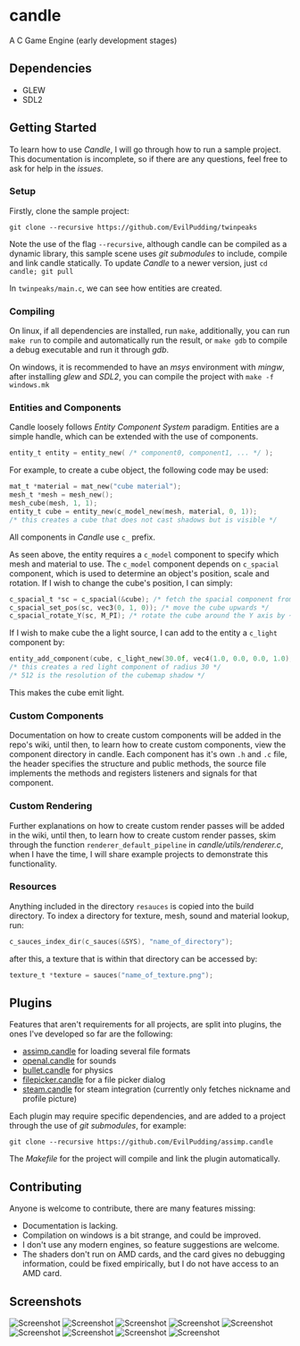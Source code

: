 # candle
A C Game Engine (early development stages)

## Dependencies
* GLEW
* SDL2


## Getting Started

To learn how to use *Candle*, I will go through how to run a sample project. This documentation is incomplete, so if there are any questions, feel free to ask for help in the *issues*.

### Setup
Firstly, clone the sample project:

```git clone --recursive https://github.com/EvilPudding/twinpeaks```

Note the use of the flag ```--recursive```, although candle can be compiled as a dynamic library, this sample scene uses *git submodules* to include, compile and link candle statically. To update *Candle* to a newer version, just ```cd candle; git pull```

In ```twinpeaks/main.c```, we can see how entities are created.

### Compiling

On linux, if all dependencies are installed, run ```make```, additionally, you can run ```make run``` to compile and automatically run the result, or ```make gdb``` to compile a debug executable and run it through *gdb*.

On windows, it is recommended to have an *msys* environment with *mingw*, after installing *glew* and *SDL2*, you can compile the project with ```make -f windows.mk```

### Entities and Components

Candle loosely follows *Entity Component System* paradigm. Entities are a simple handle, which can be extended with the use of components.

```c
entity_t entity = entity_new( /* component0, component1, ... */ );
```

For example, to create a cube object, the following code may be used:
```c
mat_t *material = mat_new("cube material");
mesh_t *mesh = mesh_new();
mesh_cube(mesh, 1, 1);
entity_t cube = entity_new(c_model_new(mesh, material, 0, 1));
/* this creates a cube that does not cast shadows but is visible */
```

All components in *Candle* use ```c_``` prefix.

As seen above, the entity requires a ```c_model``` component to specify which mesh and material to use. The ```c_model``` component depends on ```c_spacial``` component, which is used to determine an object's position, scale and rotation.
If I wish to change the cube's position, I can simply:
```c
c_spacial_t *sc = c_spacial(&cube); /* fetch the spacial component from the cube */
c_spacial_set_pos(sc, vec3(0, 1, 0)); /* move the cube upwards */
c_spacial_rotate_Y(sc, M_PI); /* rotate the cube around the Y axis by ~3.1415 radians */
```

If I wish to make cube the a light source, I can add to the entity a ```c_light``` component by:

```c
entity_add_component(cube, c_light_new(30.0f, vec4(1.0, 0.0, 0.0, 1.0), 512));
/* this creates a red light component of radius 30 */
/* 512 is the resolution of the cubemap shadow */
```

This makes the cube emit light.

### Custom Components

Documentation on how to create custom components will be added in the repo's wiki, until then, to learn how to create custom components, view the component directory in candle. Each component has it's own ```.h``` and ```.c``` file, the header specifies the structure and public methods, the source file implements the methods and registers listeners and signals for that component.


### Custom Rendering

Further explanations on how to create custom render passes will be added in the wiki, until then, to learn how to create custom render passes, skim through the function ```renderer_default_pipeline``` in *candle/utils/renderer.c*, when I have the time, I will share example projects to demonstrate this functionality.

### Resources

Anything included in the directory ```resauces``` is copied into the build directory. To index a directory for texture, mesh, sound and material lookup, run:

```c
c_sauces_index_dir(c_sauces(&SYS), "name_of_directory");
```
after this, a texture that is within that directory can be accessed by:

```c
texture_t *texture = sauces("name_of_texture.png");
```


## Plugins
Features that aren't requirements for all projects, are split into plugins, the ones I've developed so far are the following:
 * [assimp.candle](https://github.com/EvilPudding/assimp.candle) for loading several file formats
 * [openal.candle](https://github.com/EvilPudding/openal.candle) for sounds
 * [bullet.candle](https://github.com/EvilPudding/bullet.candle) for physics
 * [filepicker.candle](https://github.com/EvilPudding/filepicker.candle) for a file picker dialog
 * [steam.candle](https://github.com/EvilPudding/steam.candle) for steam integration (currently only fetches nickname and profile picture)

Each plugin may require specific dependencies, and are added to a project through the use of *git submodules*, for example:

```git clone --recursive https://github.com/EvilPudding/assimp.candle```

The *Makefile* for the project will compile and link the plugin automatically.


## Contributing

Anyone is welcome to contribute, there are many features missing:
* Documentation is lacking.
* Compilation on windows is a bit strange, and could be improved.
* I don't use any modern engines, so feature suggestions are welcome.
* The shaders don't run on AMD cards, and the card gives no debugging information, could be fixed empirically, but I do not have access to an AMD card.

## Screenshots
![Screenshot](https://i.imgur.com/E2Qxp4Q.png)
![Screenshot](https://i.imgur.com/9BInObF.jpg)
![Screenshot](https://i.imgur.com/X8JEI8x.png)
![Screenshot](https://i.imgur.com/UfvwsHN.png)
![Screenshot](https://i.imgur.com/jF5aFB7.png)
![Screenshot](https://i.imgur.com/OEQ3a6q.png)
![Screenshot](https://i.imgur.com/vcQJOib.png)
![Screenshot](https://i.imgur.com/TphwzIF.png)
![Screenshot](https://i.imgur.com/VFJsegd.png)
